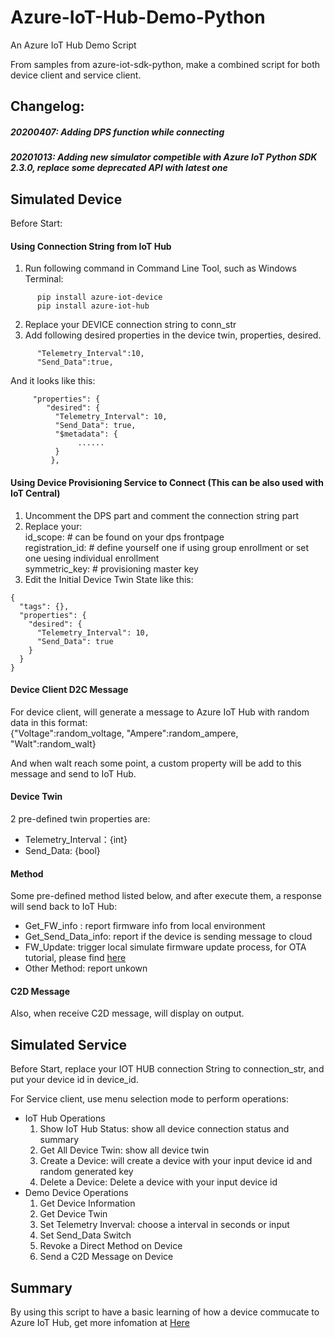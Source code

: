 # Azure-IoT-Hub-Demo-Python
An Azure IoT Hub Demo Script

From samples from azure-iot-sdk-python, make a combined script for both device client and service client.

## Changelog:
##### 20200407: Adding DPS function while connecting
##### 20201013: Adding new simulator competible with Azure IoT Python SDK 2.3.0, replace some deprecated API with latest one

## Simulated Device

Before Start: 
#### Using Connection String from IoT Hub
1. Run following command in Command Line Tool, such as Windows Terminal:
```
      pip install azure-iot-device
      pip install azure-iot-hub
```
2. Replace your DEVICE connection string to conn_str
3. Add following desired properties in the device twin, properties, desired. 
```
      "Telemetry_Interval":10,
      "Send_Data":true,
```
And it looks like this:
```
     "properties": {
        "desired": {
          "Telemetry_Interval": 10,
          "Send_Data": true,
          "$metadata": {
               ......
          }
         },
```

#### Using Device Provisioning Service to Connect (This can be also used with IoT Central)
1. Uncomment the DPS part and comment the connection string part
2. Replace your: </br>
    id_scope: # can be found on your dps frontpage </br>
    registration_id: # define yourself one if using group enrollment or set one uesing individual enrollment </br>
    symmetric_key: # provisioning master key </br>
3. Edit the Initial Device Twin State like this:
```
{
  "tags": {},
  "properties": {
    "desired": {
      "Telemetry_Interval": 10,
      "Send_Data": true
    }
  }
}
```

#### Device Client D2C Message
For device client, will generate a message to Azure IoT Hub with random data in this format: </br>
{"Voltage":random_voltage, "Ampere":random_ampere, "Walt":random_walt} </br>

And when walt reach some point, a custom property will be add to this message and send to IoT Hub.

#### Device Twin  
2 pre-defined twin properties are:
- Telemetry_Interval：{int}
- Send_Data: {bool}

#### Method
Some pre-defined method listed below, and after execute them, a response will send back to IoT Hub:
- Get_FW_info : report firmware info from local environment
- Get_Send_Data_info: report if the device is sending message to cloud
- FW_Update: trigger local simulate firmware update process, for OTA tutorial, please find [here](https://docs.microsoft.com/en-us/azure/iot-hub/tutorial-firmware-update)
- Other Method: report unkown

#### C2D Message
Also, when receive C2D message, will display on output.

## Simulated Service

Before Start, replace your IOT HUB connection String to connection_str, and put your device id in device_id.

For Service client, use menu selection mode to perform operations:
- IoT Hub Operations
  1. Show IoT Hub Status: show all device connection status and summary
  2. Get All Device Twin: show all device twin
  3. Create a Device: will create a device with your input device id and random generated key
  4. Delete a Device: Delete a device with your input device id
- Demo Device Operations
  1. Get Device Information
  2. Get Device Twin
  3. Set Telemetry Inverval: choose a interval in seconds or input
  4. Set Send_Data Switch
  5. Revoke a Direct Method on Device
  6. Send a C2D Message on Device
  
 ## Summary
 By using this script to have a basic learning of how a device commucate to Azure IoT Hub, get more infomation at [Here](https://docs.microsoft.com/en-us/azure/iot-hub/)

